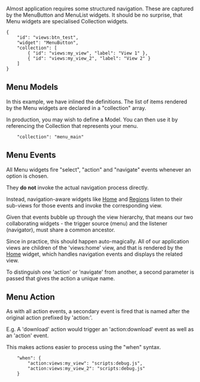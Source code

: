 Almost application requires some structured navigation. These are captured by the MenuButton and MenuList widgets. It should be no surprise, that Menu widgets are specialised Collection widgets.

    {
        "id": "views:btn_test",
        "widget": "MenuButton",
        "collection": [
            { "id": "views:my_view", "label": "View 1" },
            { "id": "views:my_view_2", "label": "View 2" }
        ]
    }

Menu Models
-----------

In this example, we have inlined the definitions. The list of items rendered by the Menu widgets are declared in a "collection" array. 

In production, you may wish to define a Model. You can then use it by referencing the Collection that represents your menu.

        "collection": "menu_main"

Menu Events
-----------

All Menu widgets fire "select", "action" and "navigate" events whenever an option is chosen. 

They **do not** invoke the actual navigation process directly.

Instead, navigation-aware widgets like <a href="Home">Home</a> and <a href="Regions">Regions</a> listen to their sub-views for those events and invoke the corresponding view.

Given that events bubble up through the view hierarchy, that means our two collaborating widgets - the trigger source (menu) and the listener (navigator), must share a common ancestor.

Since in practice, this should happen auto-magically. All of our application views are children of the 'views:home' view, and that is rendered by the <a href="Home">Home</a> widget, which handles navigation events and displays the related view.

To distinguish one 'action' or 'navigate' from another, a second parameter is passed that gives the action a unique name.

Menu Action
-----------

As with all action events, a secondary event is fired that is named after the original action prefixed by 'action:'. 

E.g. A 'download' action would trigger an 'action:download' event as well as an 'action' event. 

This makes actions easier to process using the "when" syntax.

        "when": {
            "action:views:my_view": "scripts:debug.js",
            "action:views:my_view_2": "scripts:debug.js"
        }
